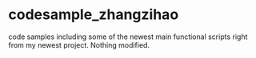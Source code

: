 # codesample_zhangzihao
 code samples including some of the newest main functional scripts right from my newest project. Nothing modified.

